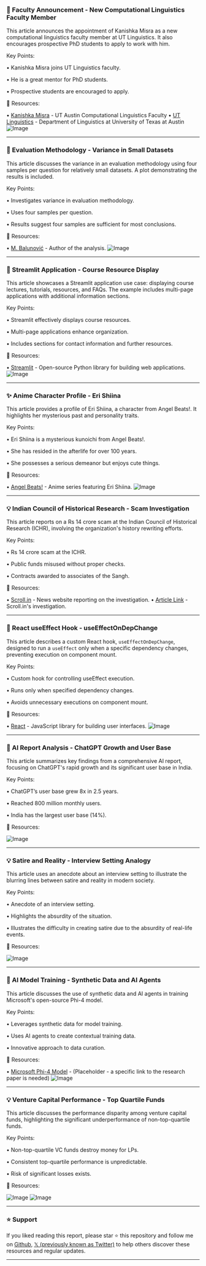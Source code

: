 ### 🎉 Faculty Announcement - New Computational Linguistics Faculty Member

This article announces the appointment of Kanishka Misra as a new computational linguistics faculty member at UT Linguistics.  It also encourages prospective PhD students to apply to work with him.


Key Points:

• Kanishka Misra joins UT Linguistics faculty.


• He is a great mentor for PhD students.


• Prospective students are encouraged to apply.


🔗 Resources:

• [Kanishka Misra](https://x.com/kanishkamisra) - UT Austin Computational Linguistics Faculty
• [UT Linguistics](https://x.com/UT_Linguistics) - Department of Linguistics at University of Texas at Austin
![Image](https://pbs.twimg.com/media/GscNOTUWwAAttJX?format=jpg&name=small)


---
### 🤖 Evaluation Methodology - Variance in Small Datasets

This article discusses the variance in an evaluation methodology using four samples per question for relatively small datasets.  A plot demonstrating the results is included.


Key Points:

• Investigates variance in evaluation methodology.


• Uses four samples per question.


• Results suggest four samples are sufficient for most conclusions.


🔗 Resources:

• [M. Balunović](https://x.com/mbalunovic) -  Author of the analysis.
![Image](https://pbs.twimg.com/media/GscYWBFXEAAEkUo?format=jpg&name=small)



---
### 🚀 Streamlit Application - Course Resource Display

This article showcases a Streamlit application use case: displaying course lectures, tutorials, resources, and FAQs.  The example includes multi-page applications with additional information sections.


Key Points:

• Streamlit effectively displays course resources.


• Multi-page applications enhance organization.


• Includes sections for contact information and further resources.


🔗 Resources:

• [Streamlit](https://streamlit.io/) -  Open-source Python library for building web applications.
![Image](https://pbs.twimg.com/media/GscGlyrWMAARslg?format=jpg&name=small)



---
### ✨ Anime Character Profile - Eri Shiina

This article provides a profile of Eri Shiina, a character from Angel Beats!.  It highlights her mysterious past and personality traits.


Key Points:

• Eri Shiina is a mysterious kunoichi from Angel Beats!.


• She has resided in the afterlife for over 100 years.


• She possesses a serious demeanor but enjoys cute things.


🔗 Resources:

• [Angel Beats!](https://en.wikipedia.org/wiki/Angel_Beats!) - Anime series featuring Eri Shiina.
![Image](https://pbs.twimg.com/media/GsSOyd5W4AAdl3X?format=jpg&name=small)


---
### 💡 Indian Council of Historical Research - Scam Investigation

This article reports on a Rs 14 crore scam at the Indian Council of Historical Research (ICHR), involving the organization's history rewriting efforts.


Key Points:

• Rs 14 crore scam at the ICHR.


• Public funds misused without proper checks.


• Contracts awarded to associates of the Sangh.


🔗 Resources:

• [Scroll.in](https://scroll.in/) - News website reporting on the investigation.
• [Article Link](https://t.co/liXnb4rmx1) -  Scroll.in's investigation.


---
### 🤖 React useEffect Hook - useEffectOnDepChange

This article describes a custom React hook, `useEffectOnDepChange`, designed to run a `useEffect` only when a specific dependency changes, preventing execution on component mount.


Key Points:

• Custom hook for controlling useEffect execution.


• Runs only when specified dependency changes.


• Avoids unnecessary executions on component mount.


🔗 Resources:

• [React](https://reactjs.org/) -  JavaScript library for building user interfaces.
![Image](https://pbs.twimg.com/media/GsbkIapWYAAfNSH?format=png&name=small)


---
### 🤖 AI Report Analysis - ChatGPT Growth and User Base

This article summarizes key findings from a comprehensive AI report, focusing on ChatGPT's rapid growth and its significant user base in India.


Key Points:

• ChatGPT’s user base grew 8x in 2.5 years.


• Reached 800 million monthly users.


• India has the largest user base (14%).


🔗 Resources:


![Image](https://pbs.twimg.com/media/GsaKE0fbsAAYyrf?format=png&name=small)



---
### 💡 Satire and Reality - Interview Setting Analogy

This article uses an anecdote about an interview setting to illustrate the blurring lines between satire and reality in modern society.



Key Points:

• Anecdote of an interview setting.


• Highlights the absurdity of the situation.


•  Illustrates the difficulty in creating satire due to the absurdity of real-life events.



🔗 Resources:


![Image](https://pbs.twimg.com/amplify_video_thumb/1929126406749102080/img/fiXWv6uKg_6jA2EJ.jpg)


---
### 🤖 AI Model Training - Synthetic Data and AI Agents

This article discusses the use of synthetic data and AI agents in training Microsoft's open-source Phi-4 model.


Key Points:

•  Leverages synthetic data for model training.


•  Uses AI agents to create contextual training data.


•  Innovative approach to data curation.


🔗 Resources:

• [Microsoft Phi-4 Model](https://www.microsoft.com/en-us/research/project/phi-4/) -  (Placeholder -  a specific link to the research paper is needed)
![Image](https://pbs.twimg.com/tweet_video_thumb/GsaWxsya0AANRSo.jpg)


---
### 💡 Venture Capital Performance - Top Quartile Funds

This article discusses the performance disparity among venture capital funds, highlighting the significant underperformance of non-top-quartile funds.


Key Points:

•  Non-top-quartile VC funds destroy money for LPs.


•  Consistent top-quartile performance is unpredictable.


•  Risk of significant losses exists.



🔗 Resources:


![Image](https://pbs.twimg.com/media/GsY2eEDbEAEhpmw?format=jpg&name=small)
![Image](https://pbs.twimg.com/media/GsY2eEFbkAAKm7o?format=jpg&name=small)


---

### ⭐️ Support

If you liked reading this report, please star ⭐️ this repository and follow me on [Github](https://github.com/Drix10), [𝕏 (previously known as Twitter)](https://x.com/DRIX_10_) to help others discover these resources and regular updates.

---